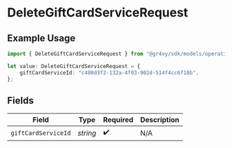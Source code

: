 # DeleteGiftCardServiceRequest

## Example Usage

```typescript
import { DeleteGiftCardServiceRequest } from "@gr4vy/sdk/models/operations";

let value: DeleteGiftCardServiceRequest = {
    giftCardServiceId: "c480d3f2-132a-4f03-902d-514f4cc6f18b",
};
```

## Fields

| Field               | Type                | Required            | Description         |
| ------------------- | ------------------- | ------------------- | ------------------- |
| `giftCardServiceId` | *string*            | :heavy_check_mark:  | N/A                 |